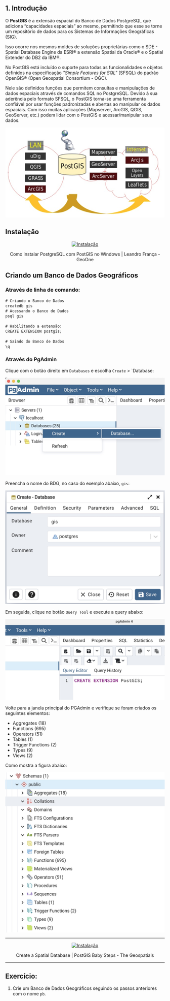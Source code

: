 ## 1. Introdução

 O **PostGIS** é a extensão espacial do Banco de Dados PostgreSQL que adiciona “capacidades espaciais” ao mesmo, permitindo que esse se torne um repositório de dados para os Sistemas de Informações Geográficas (SIG).

 Isso ocorre nos mesmos moldes
de soluções proprietárias como o SDE - Spatial Database Engine da ESRI® a extensão Spatial da Oracle® e o Spatial Extender do DB2 da IBM®.

No PostGIS está incluído o suporte para todas as funcionalidades e objetos definidos na especificação *"Simple Features for SQL"* (SFSQL) do padrão OpenGIS® (Open Geospatial Consortium - OGC).

Nele são definidos funções que permitem consultas e manipulações de dados espaciais
através de comandos SQL no PostgreSQL.
Devido à sua aderência pelo formato SFSQL, o PostGIS torna-se uma ferramenta confiável
por usar funções padronizadas e abertas ao manipular os dados espaciais. Com isso muitas aplicações (Mapserver, ArcGIS, QGIS, GeoServer, etc.) podem lidar com o PostGIS e acessar/manipular seus
dados.

![intro](../img/intro.png)


## Instalação

<div align="center">

[![Instalação](http://img.youtube.com/vi/WCjLr1YVJ1s/0.jpg)](http://www.youtube.com/watch?v=WCjLr1YVJ1s "Como instalar PostgreSQL com PostGIS no Windows")

Como instalar PostgreSQL com PostGIS no Windows | Leandro França - GeoOne

</div>


## Criando um Banco de Dados Geográficos

### Através de linha de comando:

```shell
# Criando o Banco de Dados
createdb gis
# Acessando o Banco de Dados
psql gis

# Habilitando a extensão:
CREATE EXTENSION postgis;

# Saindo do Banco de Dados
\q
```


### Através do PgAdmin

Clique com o botão direito em `Databases` e escolha `Create` >  `Database:


![pgadmin](../img/pgadmin1.jpg)


Preencha o nome do BDG, no caso do exemplo abaixo, `gis`:

![pgadmin](../img/pgadmin2.jpg)


Em seguida, clique no botão `Query Tool` e execute a query abaixo:

![pgadmin](../img/pgadmin3.jpg)


Volte para a janela principal do PGAdmin e verifique se foram criados os seguintes elementos:

- Aggregates (18)
- Functions (695)
- Operators (51)
- Tables (1)
- Trigger Functions (2)
- Types (9)
- Views (2)

Como mostra a figura abaixo:


![pgadmin](../img/pgadmin4.jpg)


<div align="center">

<hr>

[![Instalação](http://img.youtube.com/vi/8WDP_aKnFSU/0.jpg)](http://www.youtube.com/watch?v=8WDP_aKnFSU) 

Create a Spatial Database | PostGIS Baby Steps - The Geospatials

</div>


<hr>

## Exercício:

1. Crie um Banco de Dados Geográficos seguindo os passos anteriores com o nome `pb`.
